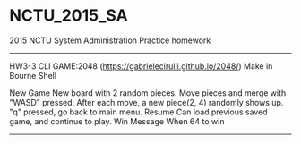 # NCTU_2015_SA
2015 NCTU System Administration Practice homework

--------------------------------------------------------------
HW3-3
CLI GAME:2048 (https://gabrielecirulli.github.io/2048/)
Make in Bourne Shell

New Game
New board with 2 random pieces. 
Move pieces and merge with "WASD" pressed.
After each move, a new piece(2, 4) randomly shows up.
"q" pressed, go back to main menu.
Resume
Can load previous saved game, and continue to play.
Win Message
When 64 to win

--------------------------------------------------------------
